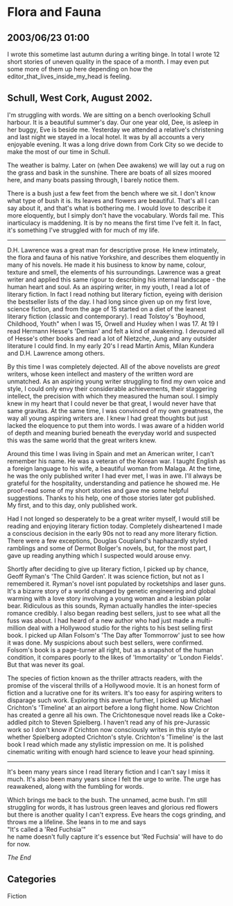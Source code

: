 # Flora and Fauna
## 2003/06/23 01:00

I wrote this sometime last autumn during a writing binge. In total I
wrote 12 short stories of uneven quality in the space of a month. I
may even put some more of them up here depending on how the
editor_that_lives_inside_my_head is feeling.

## Schull, West Cork, August 2002.

I'm struggling with words. We are sitting on a bench overlooking
Schull harbour. It is a beautiful summer's day. Our one year old, Dee,
is asleep in her buggy, Eve is beside me. Yesterday we attended a
relative's christening and last night we stayed in a local hotel. It
was by all accounts a very enjoyable evening. It was a long drive down
from Cork City so we decide to make the most of our time in Schull. 

The weather is balmy. Later on (when Dee awakens) we will lay out a
rug on the grass and bask in the sunshine. There are boats of all
sizes moored here, and many boats passing through, I barely notice
them. 

There is a bush just a few feet from the bench where we sit. I don't
know what type of bush it is. Its leaves and flowers are
beautiful. That's all I can say about it, and that's what is bothering
me. I would love to describe it more eloquently, but I simply don't
have the vocabulary. Words fail me. This inarticulacy is maddening. It
is by no means the first time I've felt it. In fact, it's something
I've struggled with for much of my life.

---

D.H. Lawrence was a great man for descriptive prose. He knew
intimately, the flora and fauna of his native Yorkshire, and describes
them eloquently in many of his novels. He made it his business to know
by name, colour, texture and smell, the elements of his
surroundings. Lawrence was a great writer and applied this same rigour
to describing his internal landscape - the human heart and soul. As an
aspiring writer, in my youth, I read a lot of literary fiction. In
fact I read nothing but literary fiction, eyeing with derision the
bestseller lists of the day. I had long since given up on my first
love, science fiction, and from the age of 15 started on a diet of the
leanest literary fiction (classic and contemporary). I read Tolstoy's
'Boyhood, Childhood, Youth" when I was 15, Orwell and Huxley when I
was 17. At 19 I read Hermann Hesse's 'Demian' and felt a kind of
awakening. I devoured all of Hesse's other books and read a lot of
Nietzche, Jung and any outsider literature I could find. In my early
20's I read Martin Amis, Milan Kundera and D.H. Lawrence among
others. 

By this time I was completely dejected. All of the above novelists are
_great_ writers, whose keen intellect and mastery of the written word
are unmatched. As an aspiring young writer struggling to find my own
voice and style, I could only envy their considerable achievements,
their staggering intellect, the precision with which they measured the
human soul. I simply knew in my heart that I could never be that
great, I would never have that same gravitas. At the same time, I was
convinced of my own greatness, the way all young aspiring writers
are. I knew I had great thoughts but just lacked the eloquence to put
them into words. I was aware of a hidden world of depth and meaning
buried beneath the everyday world and suspected this was the same
world that the great writers knew. 

Around this time I was living in Spain and met an American writer, I
can't remember his name. He was a veteran of the Korean war. I taught
English as a foreign language to his wife, a beautiful woman from
Malaga. At the time, he was the only published writer I had ever met,
I was in awe. I'll always be grateful for the hospitality,
understanding and patience he showed me. He proof-read some of my
short stories and gave me some helpful suggestions. Thanks to his
help, one of those stories later got published. My first, and to this
day, only published work. 

Had I not longed so desperately to be a great writer myself, I would
still be reading and enjoying literary fiction today. Completely
disheartened I made a conscious decision in the early 90s not to read
any more literary fiction. There were a few exceptions, Douglas
Coupland's haphazardly styled ramblings and some of Dermot Bolger's
novels, but, for the most part, I gave up reading anything which I
suspected would arouse envy.

Shortly after deciding to give up literary fiction, I picked up by
chance, Geoff Ryman's 'The Child Garden'. It was science fiction, but
not as I remembered it. Ryman's novel isnt populated by rocketships
and laser guns. It's a bizarre story of a world changed by genetic
engineering and global warming with a love story involving a young
woman and a lesbian polar bear. Ridiculous as this sounds, Ryman
actually handles the inter-species romance credibly. I also began
reading best sellers, just to see what all the fuss was about. I had
heard of a new author who had just made a multi-million deal with a
Hollywood studio for the rights to his best selling first book. I
picked up Allan Folsom's 'The Day after Tommorrow' just to see how it
was done. My suspicions about such best sellers, were
confirmed. Folsom's book is a page-turner all right, but as a snapshot
of the human condition, it compares poorly to the likes of
'Immortality' or 'London Fields'. But that was never its goal. 

The species of fiction known as the thriller attracts readers, with
the promise of the visceral thrills of a Hollywood movie. It is an
honest form of fiction and a lucrative one for its writers. It's too
easy for aspiring writers to disparage such work. Exploring this
avenue further, I picked up Michael Crichton's 'Timeline' at an
airport before a long flight home. Now Crichton has created a genre
all his own. The Crichtonesque novel reads like a Coke-addled pitch to
Steven Spielberg. I haven't read any of his pre-Jurassic work so I
don't know if Crichton now consciously writes in this style or whether
Spielberg adopted Crichton's style. Crichton's 'Timeline' is the last
book I read which made any stylistic impression on me. It is polished
cinematic writing with enough hard science to leave your head
spinning.

---

It's been many years since I read literary fiction and I can't say I
miss it much. It's also been many years since I felt the urge to
write. The urge has reawakened, along with the fumbling for words.

Which brings me back to the bush. The unnamed, acme bush. I'm still
struggling for words, it has lustrous green leaves and glorious red
flowers but there is another quality I can't express. Eve hears the
cogs grinding, and throws me a lifeline. She leans in to me and says  
"It's called a 'Red Fuchsia'"  
he name doesn't fully capture it's essence but 'Red Fuchsia' will
 have to do for now.

_The End_

## Categories 
Fiction
